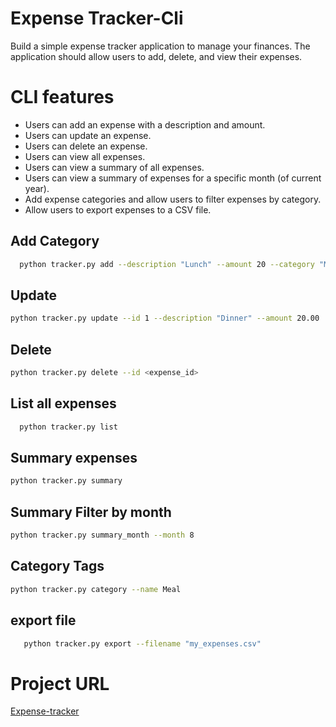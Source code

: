 # Expense Tracker-Cli

Build a simple expense tracker application to manage your finances. The application should allow users to add, delete, and view their expenses.

# CLI features

- Users can add an expense with a description and amount.
- Users can update an expense.
- Users can delete an expense.
- Users can view all expenses.
- Users can view a summary of all expenses.
- Users can view a summary of expenses for a specific month (of current year).
- Add expense categories and allow users to filter expenses by category.
- Allow users to export expenses to a CSV file.

## Add Category

```bash
  python tracker.py add --description "Lunch" --amount 20 --category "Meal"
```

## Update

```bash
python tracker.py update --id 1 --description "Dinner" --amount 20.00
```

## Delete

```bash
python tracker.py delete --id <expense_id>
```

## List all expenses

```bash
  python tracker.py list
```

## Summary expenses

```bash
python tracker.py summary
```

## Summary Filter by month

```bash
python tracker.py summary_month --month 8
```

## Category Tags

```bash
python tracker.py category --name Meal
```

## export file

```bash
   python tracker.py export --filename "my_expenses.csv"
```

# Project URL

[Expense-tracker](https://roadmap.sh/projects/expense-tracker)
